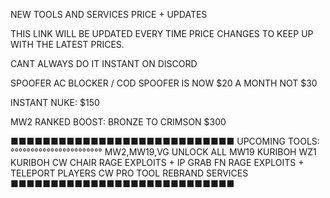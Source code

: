 NEW TOOLS AND SERVICES PRICE + UPDATES


THIS LINK WILL BE UPDATED EVERY TIME PRICE CHANGES TO KEEP UP WITH THE LATEST PRICES.


CANT ALWAYS DO IT INSTANT ON DISCORD


SPOOFER AC BLOCKER / COD SPOOFER
IS NOW $20 A MONTH NOT $30


INSTANT NUKE: $150


MW2 RANKED BOOST: BRONZE TO CRIMSON $300


■■■■■■■■■■■■■■■■■■■■■■■■■■■■
UPCOMING TOOLS:
°°°°°°°°°°°°°°°°°°°°°°°
MW2,MW19,VG UNLOCK ALL
MW19 KURIBOH
WZ1 KURIBOH
CW CHAIR RAGE EXPLOITS + IP GRAB
FN RAGE EXPLOITS + TELEPORT PLAYERS
CW PRO TOOL
REBRAND SERVICES
■■■■■■■■■■■■■■■■■■■■■■■■■■■■
